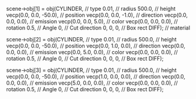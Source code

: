 scene->obj[1] = obj(CYLINDER,						// type
				0.01,								// radius
				500.0,								// height
				vecp(0.0, 0.0, -50.0), 				// position
				vecp(0.0, 0.0, -1.0), 				// direction
				vecp(0.0, 0.0, 0.0),				// emission
				vecp(0.0, 0.0, 5.0),				// color
				vecp(0.0, 0.0, 0.0),				// rotation
				0.5,								// Angle
				0,									// Cut direction
				0, 0, 0,							// Box rect
				DIFF);								// material


scene->obj[2] = obj(CYLINDER,						// type
				0.01,								// radius
				500.0,								// height
				vecp(0.0, 0.0, -50.0), 				// position
				vecp(0.0, 1.0, 0.0), 				// direction
				vecp(0.0, 0.0, 0.0),				// emission
				vecp(0.0, 5.0, 0.0),				// color
				vecp(0.0, 0.0, 0.0),				// rotation
				0.5,								// Angle
				0,									// Cut direction
				0, 0, 0,							// Box rect
				DIFF);

scene->obj[3] = obj(CYLINDER,						// type
				0.01,								// radius
				500.0,								// height
				vecp(0.0, 0.0, -50.0), 				// position
				vecp(1.0, 0.0, 0.0), 				// direction
				vecp(0.0, 0.0, 0.0),				// emission
				vecp(5.0, 0.0, 0.0),				// color
				vecp(0.0, 0.0, 0.0),				// rotation
				0.5,								// Angle
				0,									// Cut direction
				0, 0, 0,							// Box rect
				DIFF);
